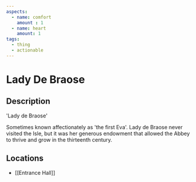 ```yaml
---
aspects: 
  - name: comfort
    amount : 1
  - name: heart
    amount: 1
tags:
  - thing
  - actionable
---
```


# Lady De Braose

## Description
'Lady de Braose'

Sometimes known affectionately as 'the first Eva'. Lady de Braose never visited the Isle, but it was her generous endowment that allowed the Abbey to thrive and grow in the thirteenth century.
## Locations

- [[Entrance Hall]]